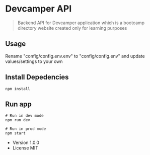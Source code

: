 # Devcamper API

> Backend API for Devcamper application which is a bootcamp directory website created only for learning purposes

## Usage

Rename "config/config.env.env" to "config/config.env" and update values/settings to your own

## Install Depedencies

```
npm install
```

## Run app

```
# Run in dev mode
npm run dev

# Run in prod mode
npm start
```

- Version 1.0.0
- License MIT
